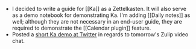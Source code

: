 - I decided to write a guide for [[Ka]] as a Zettelkasten. It will also serve as a demo notebook for demonstrating Ka. I'm adding [[Daily notes]] as well; although they are not necessary in an end-user guide, they are required to demonstrate the [[Calendar plugin]] feature.
- Posted a [short Ka demo at Twitter][t1] in regards to tomorrow's Zulip video chat.

[t1]: https://twitter.com/sridca/status/1317218846026117125
